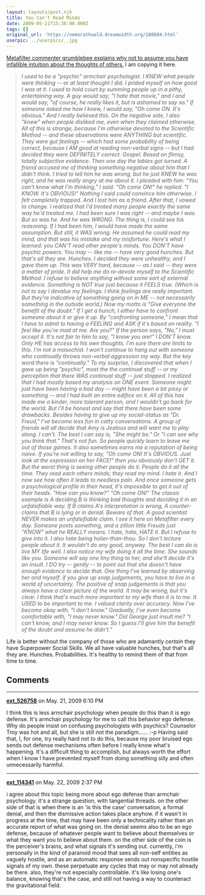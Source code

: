 ```yaml
---
layout: layouts/post.njk
title: You Can't Read Minds
date: 2009-05-21T15:36:00.000Z
tags: []
original_url: 'https://nemorathwald.dreamwidth.org/280684.html'
userpic: ../userpics/_.jpg
---
```

[Metafilter commenter grumblebee explains why not to assume you have infallible intuition about the thoughts of others.](http://ask.metafilter.com/42734/Moving-out-of-ones-own-head#656991) I am copying it here.

> _I used to be a "psychic" armchair psychologist. I KNEW what people were thinking -- or at least thought I did. I prided myself on how good I was at it. I used to hold court by summing people up in a pithy, entertaining way. A guy would say, "I hate that movie," and I and would say, "of course, he really likes it, but is ashamed to say so." If someone asked me how I knew, I would say, "Oh come ON. It's obvious." And I really believed this. On the negative side, I also "knew" when people disliked me, even when they claimed otherwise. All of this is strange, because I'm otherwise devoted to the Scientific Method -- and these observations were ANYTHING but scientific. They were gut feelings -- which had some probability of being correct, because I AM good at reading non-verbal signs -- but I had decided they were DEFINITELY correct. Gospel. Based on flimsy, totally subjective evidence. Then one day the tables got turned. A friend accused me of thinking something negative about him that I didn't think. I tried to tell him he was wrong, but he just KNEW he was right, and he was really angry at me about it. I pleaded with him: "You can't know what I'm thinking," I said. "Oh come ON!" he replied. "I KNOW. It's OBVIOUS!" Nothing I said could convince him otherwise. I felt completely trapped. And I lost him as a friend. After that, I vowed to change. I realized that I'd treated many people exactly the same way he'd treated me. I had been sure I was right -- and maybe I was. But so was he. And he was WRONG. The thing is, I could see his reasoning. If I had been him, I would have made the same assumption. But still, it WAS wrong. He assumed he could read my mind, and that was his mistake and my misfortune. Here's what I learned: you CAN'T read other people's minds. You DON'T have psychic powers. You may -- like me -- have very good hunches. But that's all they are. Hunches. I decided they were unhealthy, and I gave them up. This was VERY hard, because -- as I said -- they were a matter of pride. It did help me do re-devote myself to the Scientific Method. I refuse to believe anything without some sort of external evidence. Something is NOT true just because it FEELS true. (Which is not to say I devalue my feelings. I think feelings are really important. But they're indicative of something going on in ME -- not necessarily something in the outside world.) Now my motto is "Give everyone the benefit of the doubt." If I get a hunch, I either have to confront someone about it or give it up. By "confronting someone," I mean that I have to admit to having a FEELING and ASK if it's based on reality. "I feel like you're mad at me. Are you?" If the person says, "No," I must accept it. It's not fair to him to say, "I know you are!" I DON'T know. Only HE has access to his own thoughts. I'm sure there are limits to this. I'm not a masochist. I won't continue to hang out with someone who continually throws non-verbal aggression my way. But the key word there is "continually." To my surprise, I discovered that when I gave up being "psychic", most the the continual stuff -- or my perception that there WAS continual stuff -- just stopped. I realized that I had mostly based my analysis on ONE event. Someone might just have been having a bad day -- might have been a bit pissy or something -- and I had built an entire edifice on it. All of this has made me a kinder, more tolerant person, and I wouldn't go back for the world. But I'll be honest and say that there have been some drawbacks. Besides having to give up my social-status as "Dr. Freud," I've become less fun in catty conversations. A group of friends will all decide that Amy is Jealous and will want me to play along. I can't. The best I can say is, "She might be." Or "I can see why you think that." That's not fun. So people quickly learn to leave me out of those games. It also sometimes earns me a reputation of being naive. If you're not willing to say, "Oh come ON! It's OBVIOUS. Just look at the expression on her FACE!" then you obviously don't GET it. But the worst thing is seeing other people do it. People do it all the time. They read each others minds; they read my mind. I hate it. And I now see how often it leads to needless pain. And once someone gets a psychological profile in their head, it's impossible to get it out of their heads. "How can you know?" "Oh come ON!" The classic example is A deciding B is thinking bad thoughts and deciding it in an unfalsifiable way. If B claims A's interpretation is wrong, A counter-claims that B is lying or in denial. Beware of that. A good scientist NEVER makes an unfalsifiable claim. I see it here on Metafilter every day. Someone posts something, and a zillion little Freuds just "KNOW" what he REALLY means. I hate, hate, HATE it. But I refuse to give into it. I also hate being holier-than-thou. So I don't lecture people about it. It wouldn't do any good, anyway. The best I can do is live MY life well. I also notice my wife doing it all the time. She sounds like you. Someone will say one tiny thing to her, and she'll decide it's an insult. I DO try -- gently -- to point out that she doesn't have enough evidence to decide that. One thing I've learned by observing her and myself: if you give up snap judgements, you have to live in a world of uncertainty. The positive of snap judgements is that you always have a clear picture of the world. It may be wrong, but it's clear. I think that's much more important to my wife than it is to me. It USED to be important to me. I valued clarity over accuracy. Now I've become okay with, "I don't know." Gradually, I've even become comfortable with, "I may never know." Did George just insult me? "I can't know, and I may never know. So I guess I'll give him the benefit of the doubt and assume he didn't."_

Life is better without the company of those who are adamantly _certain_ they have Superpower Social Skills. We all have valuable hunches, but that's all they are. Hunches. Probabilities. It's healthy to remind them of that from time to time.

## Comments

---

**[ext_526758](https://www.dreamwidth.org/users/ext_526758)** on May. 21, 2009 6:10 PM

I think this is less armchair psychology when people do this than it is ego defense. It's armchair psychology for me to call this behavior ego defense. Why do people insist on confusing psychologists with psychics? Counselor Troy was hot and all, but she is still not the paradigm...... :-p Having said that, I, for one, try really hard not to do this, because my poor bruised ego sends out defense mechanisms often before I really know what's happening. It's a difficult thing to accomplish, but always worth the effort when I know I have prevented myself from doing something silly and often unnecessarily harmful.

---

**[ext_114341](https://www.dreamwidth.org/users/ext_114341)** on May. 22, 2009 2:37 PM

i agree about this topic being more about ego defense than armchair psychology. it's a strange question, with tangential threads. on the other side of that is when there is an 'is this the case' conversation, a formal denial, and then the dismissive action takes place anyhow. if it wasn't in progress at the time, that may have been only a technicality rather than an accurate report of what was going on. the denial seems also to be an ego defense, because of whatever people want to believe about themselves or what they want you to believe about them. on the other side of the coin is the perceiver's brains, and what signals it's sending out. currently, i'm personally in the kind of paranoid mood that sees all non-self entities as vaguely hostile, and as an automatic response sends out nonspecific hostile signals of my own. these perpetuate any cycles that may or may not already be there. also, they're not especially controllable. it's like losing one's balance, knowing that's the case, and still not having a way to counteract the gravitational field.
